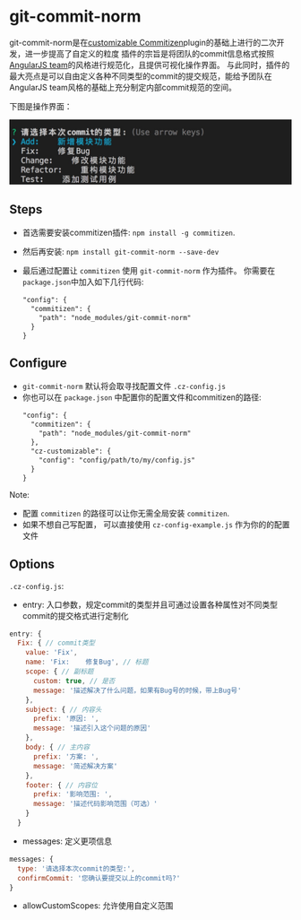 # git-commit-norm

git-commit-norm是在[customizable Commitizen](https://github.com/leonardoanalista/cz-customizable)plugin的基础上进行的二次开发，进一步提高了自定义的粒度
插件的宗旨是将团队的commit信息格式按照[AngularJS team](https://github.com/angular/angular.js/blob/master/CONTRIBUTING.md#-git-commit-guidelines)的风格进行规范化，且提供可视化操作界面。
与此同时，插件的最大亮点是可以自由定义各种不同类型的commit的提交规范，能给予团队在AngularJS team风格的基础上充分制定内部commit规范的空间。

下图是操作界面：

![screenshot](screenshot.png)

## Steps
* 首选需要安装commitizen插件: `npm install -g commitizen`.
* 然后再安装: `npm install git-commit-norm --save-dev`
* 最后通过配置让 `commitizen` 使用 `git-commit-norm` 作为插件。 你需要在`package.json`中加入如下几行代码:

  ```
  "config": {
    "commitizen": {
      "path": "node_modules/git-commit-norm"
    }
  }
  ```

## Configure
* `git-commit-norm` 默认将会取寻找配置文件 `.cz-config.js`
* 你也可以在 `package.json` 中配置你的配置文件和commitizen的路径:
  ```
  "config": {
    "commitizen": {
      "path": "node_modules/git-commit-norm"
    },
    "cz-customizable": {
      "config": "config/path/to/my/config.js"
    }
  }
  ```
Note:
- 配置 `commitizen` 的路径可以让你无需全局安装 `commitizen`.
- 如果不想自己写配置， 可以直接使用 `cz-config-example.js` 作为你的的配置文件


## Options

`.cz-config.js`:
- entry: 入口参数，规定commit的类型并且可通过设置各种属性对不同类型commit的提交格式进行定制化
``` javascript
entry: {
  Fix: { // commit类型
    value: 'Fix',
    name: 'Fix:    修复Bug', // 标题
    scope: { // 副标题
      custom: true, // 是否
      message: '描述解决了什么问题，如果有Bug号的时候，带上Bug号'
    },
    subject: { // 内容头
      prefix: '原因: ',
      message: '描述引入这个问题的原因'
    },
    body: { // 主内容
      prefix: '方案: ',
      message: '简述解决方案'
    },
    footer: { // 内容位
      prefix: '影响范围: ',
      message: '描述代码影响范围（可选）'
    }
  }
```

- messages: 定义更项信息

``` javascript
messages: {
  type: '请选择本次commit的类型:',
  confirmCommit: '您确认要提交以上的commit吗?'
}
```

- allowCustomScopes: 允许使用自定义范围
